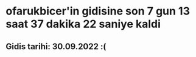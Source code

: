 # ofarukbicer'in gidisine son 7 gun 13 saat 37 dakika 22 saniye kaldi

## Gidis tarihi: 30.09.2022 :(